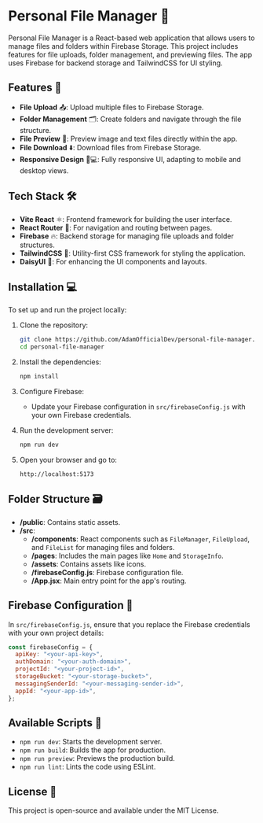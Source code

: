 # Personal File Manager 📂

Personal File Manager is a React-based web application that allows users to manage files and folders within Firebase Storage. This project includes features for file uploads, folder management, and previewing files. The app uses Firebase for backend storage and TailwindCSS for UI styling.

## Features 🚀

- **File Upload** 📤: Upload multiple files to Firebase Storage.
- **Folder Management** 🗂️: Create folders and navigate through the file structure.
- **File Preview** 👀: Preview image and text files directly within the app.
- **File Download** ⬇️: Download files from Firebase Storage.
- **Responsive Design** 📱💻: Fully responsive UI, adapting to mobile and desktop views.

## Tech Stack 🛠️

- **Vite React** ⚛️: Frontend framework for building the user interface.
- **React Router** 🚦: For navigation and routing between pages.
- **Firebase** 🔥: Backend storage for managing file uploads and folder structures.
- **TailwindCSS** 🎨: Utility-first CSS framework for styling the application.
- **DaisyUI** 🌼: For enhancing the UI components and layouts.

## Installation 💻

To set up and run the project locally:

1. Clone the repository:

   ```bash
   git clone https://github.com/AdamOfficialDev/personal-file-manager.git
   cd personal-file-manager
   ```

2. Install the dependencies:

   ```bash
   npm install
   ```

3. Configure Firebase:

   - Update your Firebase configuration in `src/firebaseConfig.js` with your own Firebase credentials.

4. Run the development server:

   ```bash
   npm run dev
   ```

5. Open your browser and go to:

   ```
   http://localhost:5173
   ```

## Folder Structure 🗃️

- **/public**: Contains static assets.
- **/src**:
  - **/components**: React components such as `FileManager`, `FileUpload`, and `FileList` for managing files and folders.
  - **/pages**: Includes the main pages like `Home` and `StorageInfo`.
  - **/assets**: Contains assets like icons.
  - **/firebaseConfig.js**: Firebase configuration file.
  - **/App.jsx**: Main entry point for the app's routing.

## Firebase Configuration 🔧

In `src/firebaseConfig.js`, ensure that you replace the Firebase credentials with your own project details:

```js
const firebaseConfig = {
  apiKey: "<your-api-key>",
  authDomain: "<your-auth-domain>",
  projectId: "<your-project-id>",
  storageBucket: "<your-storage-bucket>",
  messagingSenderId: "<your-messaging-sender-id>",
  appId: "<your-app-id>",
};
```

## Available Scripts 📜

- `npm run dev`: Starts the development server.
- `npm run build`: Builds the app for production.
- `npm run preview`: Previews the production build.
- `npm run lint`: Lints the code using ESLint.

## License 📜

This project is open-source and available under the MIT License.
